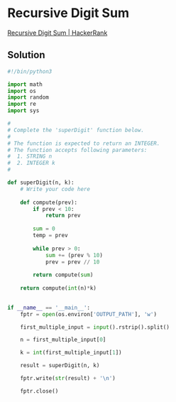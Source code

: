 # Recursive Digit Sum

[Recursive Digit Sum | HackerRank](https://www.hackerrank.com/challenges/one-week-preparation-kit-recursive-digit-sum/problem?isFullScreen=true&h_l=interview&playlist_slugs%5B%5D=preparation-kits&playlist_slugs%5B%5D=one-week-preparation-kit&playlist_slugs%5B%5D=one-week-day-four)

## Solution

```python
#!/bin/python3

import math
import os
import random
import re
import sys

#
# Complete the 'superDigit' function below.
#
# The function is expected to return an INTEGER.
# The function accepts following parameters:
#  1. STRING n
#  2. INTEGER k
#

def superDigit(n, k):
    # Write your code here
    
    def compute(prev):
        if prev < 10:
            return prev
        
        sum = 0
        temp = prev
        
        while prev > 0:
            sum += (prev % 10)
            prev = prev // 10
        
        return compute(sum)
    
    return compute(int(n)*k)
        

if __name__ == '__main__':
    fptr = open(os.environ['OUTPUT_PATH'], 'w')

    first_multiple_input = input().rstrip().split()

    n = first_multiple_input[0]

    k = int(first_multiple_input[1])

    result = superDigit(n, k)

    fptr.write(str(result) + '\n')

    fptr.close()
```

